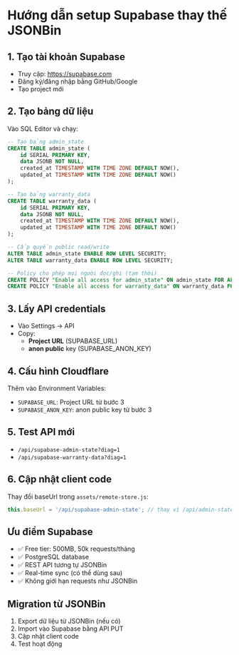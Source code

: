 # Hướng dẫn setup Supabase thay thế JSONBin

## 1. Tạo tài khoản Supabase
- Truy cập: https://supabase.com
- Đăng ký/đăng nhập bằng GitHub/Google
- Tạo project mới

## 2. Tạo bảng dữ liệu
Vào SQL Editor và chạy:

```sql
-- Tạo bảng admin_state
CREATE TABLE admin_state (
    id SERIAL PRIMARY KEY,
    data JSONB NOT NULL,
    created_at TIMESTAMP WITH TIME ZONE DEFAULT NOW(),
    updated_at TIMESTAMP WITH TIME ZONE DEFAULT NOW()
);

-- Tạo bảng warranty_data  
CREATE TABLE warranty_data (
    id SERIAL PRIMARY KEY,
    data JSONB NOT NULL,
    created_at TIMESTAMP WITH TIME ZONE DEFAULT NOW(),
    updated_at TIMESTAMP WITH TIME ZONE DEFAULT NOW()
);

-- Cấp quyền public read/write
ALTER TABLE admin_state ENABLE ROW LEVEL SECURITY;
ALTER TABLE warranty_data ENABLE ROW LEVEL SECURITY;

-- Policy cho phép mọi người đọc/ghi (tạm thời)
CREATE POLICY "Enable all access for admin_state" ON admin_state FOR ALL USING (true);
CREATE POLICY "Enable all access for warranty_data" ON warranty_data FOR ALL USING (true);
```

## 3. Lấy API credentials
- Vào Settings → API
- Copy:
  - **Project URL** (SUPABASE_URL)
  - **anon public** key (SUPABASE_ANON_KEY)

## 4. Cấu hình Cloudflare
Thêm vào Environment Variables:
- `SUPABASE_URL`: Project URL từ bước 3
- `SUPABASE_ANON_KEY`: anon public key từ bước 3

## 5. Test API mới
- `/api/supabase-admin-state?diag=1`
- `/api/supabase-warranty-data?diag=1`

## 6. Cập nhật client code
Thay đổi baseUrl trong `assets/remote-store.js`:
```javascript
this.baseUrl = '/api/supabase-admin-state'; // thay vì /api/admin-state
```

## Ưu điểm Supabase
- ✅ Free tier: 500MB, 50k requests/tháng
- ✅ PostgreSQL database
- ✅ REST API tương tự JSONBin
- ✅ Real-time sync (có thể dùng sau)
- ✅ Không giới hạn requests như JSONBin

## Migration từ JSONBin
1. Export dữ liệu từ JSONBin (nếu có)
2. Import vào Supabase bằng API PUT
3. Cập nhật client code
4. Test hoạt động
